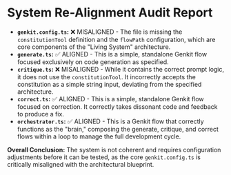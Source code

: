 # System Re-Alignment Audit Report

- **`genkit.config.ts`:** ❌ MISALIGNED - The file is missing the `constitutionTool` definition and the `flowPath` configuration, which are core components of the "Living System" architecture.
- **`generate.ts`:** ✅ ALIGNED - This is a simple, standalone Genkit flow focused exclusively on code generation as specified.
- **`critique.ts`:** ❌ MISALIGNED - While it contains the correct prompt logic, it does not use the `constitutionTool`. It incorrectly accepts the constitution as a simple string input, deviating from the specified architecture.
- **`correct.ts`:** ✅ ALIGNED - This is a simple, standalone Genkit flow focused on correction. It correctly takes dissonant code and feedback to produce a fix.
- **`orchestrator.ts`:** ✅ ALIGNED - This is a Genkit flow that correctly functions as the "brain," composing the generate, critique, and correct flows within a loop to manage the full development cycle.

**Overall Conclusion:** The system is not coherent and requires configuration adjustments before it can be tested, as the core `genkit.config.ts` is critically misaligned with the architectural blueprint.